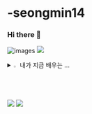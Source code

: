 # -seongmin14

### Hi there 👋

<!--
**Seongmin14/Seongmin14** is a ✨ _special_ ✨ repository because its `README.md` (this file) appears on your GitHub profile.

Here are some ideas to get you started:

- 🔭 I’m currently working on ...
- 🌱 I’m currently learning ...
- 👯 I’m looking to collaborate on ...
- 🤔 I’m looking for help with ...
- 💬 Ask me about ...
- 📫 How to reach me: ...
- 😄 Pronouns: ...
- ⚡ Fun fact: ...
-->

![images](https://github.com/Seongmin14/-seongmin14/assets/166467022/f926aceb-4496-4d4d-a5ed-81b61a94ae23)
<a href="https://www.instagram.com/seongmin5196/" target="_blank"><img src="https://img.shields.io/badge/김성민-0XFF?style=flat-square&logo=E4405F&logoColor=0XFFF"/></a>

<details>
<summary>
  <img src="https://raw.githubusercontent.com/Tarikul-Islam-Anik/Animated-Fluent-Emojis/master/Emojis/Hand%20gestures/Eyes.png" alt="Eyes" width="2%" /> 내가 지금 배우는 ... 
</summary>
출처: https://hulrud.tistory.com/3 [주독야독:티스토리]
</summary>
   토글 안 내용
</details>
<img src="https://img.shields.io/badge/김성민-0XFF?style=flat-square&logo=2C2255&logoColor=0XFFF"/></a>
<img src="https://img.shields.io/badge/김성민-0XFF?style=flat-square&logo=FABD14&logoColor=0XFFF"/></a>

